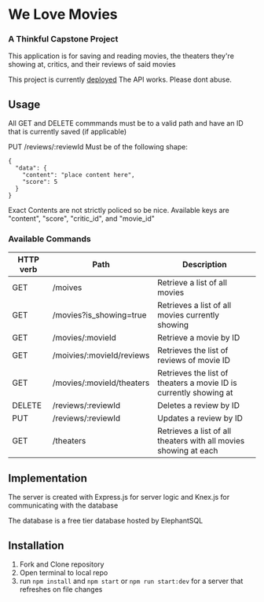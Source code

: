 # We Love Movies

### A Thinkful Capstone Project

This application is for saving and reading movies, the theaters they're showing at, critics, and their reviews of said movies

This project is currently [deployed](https://we-love-movies-backend-d1zx.onrender.com)
The API works. Please dont abuse.

## Usage

All GET and DELETE commmands must be to a valid path and have an ID that is currently saved (if applicable)

PUT /reviews/:reviewId Must be of the following shape:
```
{
  "data": {
    "content": "place content here",
    "score": 5
  }
}
```
Exact Contents are not strictly policed so be nice. Available keys are "content", "score", "critic_id", and "movie_id"

### Available Commands

| HTTP verb	| Path	| Description |
|---|---|---|
| GET	| /moives |	Retrieve a list of all movies
| GET | /movies?is_showing=true | Retrieves a list of all movies currently showing
| GET	| /movies/:movieId |	Retrieve a movie by ID
| GET	| /moivies/:movieId/reviews |	Retrieves the list of reviews of movie ID
| GET |	/movies/:movieId/theaters |	Retrieves the list of theaters a movie ID is currently showing at
| DELETE |	/reviews/:reviewId |	Deletes a review by ID
| PUT | /reviews/:reviewId | Updates a review by ID
| GET | /theaters | Retrieves a list of all theaters with all movies showing at each

## Implementation

The server is created with Express.js for server logic and Knex.js for communicating with the database

The database is a free tier database hosted by ElephantSQL

## Installation

1. Fork and Clone repository
2. Open terminal to local repo
3. run ```npm install``` and ```npm start``` or ```npm run start:dev``` for a server that refreshes on file changes
